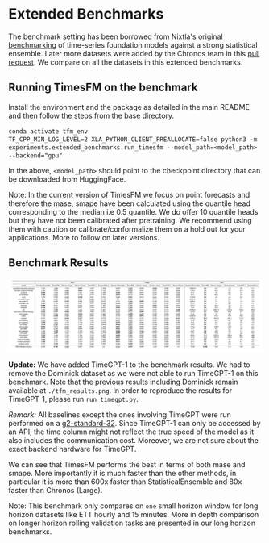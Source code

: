 # Extended Benchmarks

The benchmark setting has been borrowed from Nixtla's original [benchmarking](https://github.com/AzulGarza/nixtla/tree/main/experiments/amazon-chronos) of time-series foundation models against a strong statistical ensemble. Later more datasets were added by the Chronos team in this [pull request](https://github.com/shchur/nixtla/tree/chronos-full-eval/experiments/amazon-chronos). We compare on all the datasets in this extended benchmarks.


## Running TimesFM on the benchmark

Install the environment and the package as detailed in the main README and then follow the steps from the base directory.

```
conda activate tfm_env
TF_CPP_MIN_LOG_LEVEL=2 XLA_PYTHON_CLIENT_PREALLOCATE=false python3 -m experiments.extended_benchmarks.run_timesfm --model_path=<model_path> --backend="gpu"
```

In the above, `<model_path>` should point to the checkpoint directory that can be downloaded from HuggingFace. 

Note: In the current version of TimesFM we focus on point forecasts and therefore the mase, smape have been calculated using the quantile head corresponding to the median i.e 0.5 quantile. We do offer 10 quantile heads but they have not been calibrated after pretraining. We recommend using them with caution or calibrate/conformalize them on a hold out for your applications. More to follow on later versions.

## Benchmark Results

![Benchmark Results Table](./tfm_extended_new.png)

__Update:__ We have added TimeGPT-1 to the benchmark results. We had to remove the Dominick dataset as we were not able to run TimeGPT-1 on this benchmark. Note that the previous results including Dominick remain available at `./tfm_results.png`. In order to reproduce the results for TimeGPT-1, please run `run_timegpt.py`.

_Remark:_ All baselines except the ones involving TimeGPT were run performed on a [g2-standard-32](https://cloud.google.com/compute/docs/gpus). Since TimeGPT-1 can only be accessed by an API, the time column might not reflect the true speed of the model as it also includes the communication cost. Moreover, we are not sure about the exact backend hardware for TimeGPT.

We can see that TimesFM performs the best in terms of both mase and smape. More importantly it is much faster than the other methods, in particular it is more than 600x faster than StatisticalEnsemble and 80x faster than Chronos (Large).

Note: This benchmark only compares on `one` small horizon window for long horizon datasets like ETT hourly and 15 minutes. More in depth comparison on longer horizon rolling validation tasks are presented in our long horizon benchmarks.